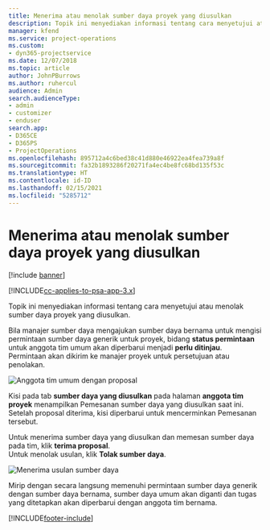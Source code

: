```yaml
---
title: Menerima atau menolak sumber daya proyek yang diusulkan
description: Topik ini menyediakan informasi tentang cara menyetujui atau menolak sumber daya proyek yang diusulkan.
manager: kfend
ms.service: project-operations
ms.custom:
- dyn365-projectservice
ms.date: 12/07/2018
ms.topic: article
author: JohnPBurrows
ms.author: ruhercul
audience: Admin
search.audienceType:
- admin
- customizer
- enduser
search.app:
- D365CE
- D365PS
- ProjectOperations
ms.openlocfilehash: 895712a4c6bed38c41d880e46922ea4fea739a8f
ms.sourcegitcommit: fa32b1893286f20271fa4ec4be8fc68bd135f53c
ms.translationtype: HT
ms.contentlocale: id-ID
ms.lasthandoff: 02/15/2021
ms.locfileid: "5285712"
---
```

# <a name="accept-or-reject-a-proposed-project-resource"></a>Menerima atau menolak sumber daya proyek yang diusulkan

[!include [banner](../includes/psa-now-project-operations.md)]

[!INCLUDE[cc-applies-to-psa-app-3.x](../includes/cc-applies-to-psa-app-3x.md)]

Topik ini menyediakan informasi tentang cara menyetujui atau menolak sumber daya proyek yang diusulkan.

Bila manajer sumber daya mengajukan sumber daya bernama untuk mengisi permintaan sumber daya generik untuk proyek, bidang **status permintaan** untuk anggota tim umum akan diperbarui menjadi **perlu ditinjau**. Permintaan akan dikirim ke manajer proyek untuk persetujuan atau penolakan.

![Anggota tim umum dengan proposal](media/RM-how-to-19.png)

Kisi pada tab **sumber daya yang diusulkan** pada halaman **anggota tim proyek** menampilkan Pemesanan sumber daya yang diusulkan saat ini. Setelah proposal diterima, kisi diperbarui untuk mencerminkan Pemesanan tersebut. 

Untuk menerima sumber daya yang diusulkan dan memesan sumber daya pada tim, klik **terima proposal**.  
Untuk menolak usulan, klik **Tolak sumber daya**.

![Menerima usulan sumber daya](media/RM-how-to-20.png) 

Mirip dengan secara langsung memenuhi permintaan sumber daya generik dengan sumber daya bernama, sumber daya umum akan diganti dan tugas yang ditetapkan akan diperbarui dengan anggota tim bernama.


[!INCLUDE[footer-include](../includes/footer-banner.md)]